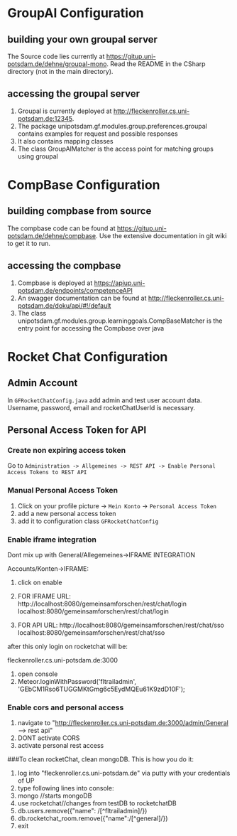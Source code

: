 
# GroupAl Configuration

## building your own groupal server

The Source code lies currently at https://gitup.uni-potsdam.de/dehne/groupal-mono.
Read the README in the CSharp directory (not in the main directory).

## accessing the groupal server 

1. Groupal is currently deployed at http://fleckenroller.cs.uni-potsdam.de:12345.
1. The package unipotsdam.gf.modules.group.preferences.groupal contains examples for request and possible responses
1. It also contains mapping classes
1. The class GroupAlMatcher is the access point for matching groups using groupal

# CompBase Configuration

## building compbase from source

The compbase code can be found at https://gitup.uni-potsdam.de/dehne/compbase. Use the extensive documentation
in git wiki to get it to run.

## accessing the compbase

1. Compbase is deployed at https://apiup.uni-potsdam.de/endpoints/competenceAPI
2. An swagger documentation can be found at http://fleckenroller.cs.uni-potsdam.de/doku/api/#!/default
3. The class unipotsdam.gf.modules.group.learninggoals.CompBaseMatcher is the entry point for accessing the Compbase 
over java

# Rocket Chat Configuration

## Admin Account
In `GFRocketChatConfig.java` add admin and test user account data.
Username, password, email and rocketChatUserId is necessary. 

## Personal Access Token for API
### Create non expiring access token
Go to `Administration -> Allgemeines -> REST API -> Enable Personal Access Tokens to REST API` 

### Manual Personal Access Token
1. Click on your profile picture -> `Mein Konto` -> `Personal Access Token`
1. add a new personal access token
1. add it to configuration class `GFRocketChatConfig`

### Enable iframe integration
Dont mix up with General/Allegemeines->IFRAME INTEGRATION

Accounts/Konten->IFRAME:

1. click on enable

1. FOR IFRAME URL: http://localhost:8080/gemeinsamforschen/rest/chat/login
localhost:8080/gemeinsamforschen/rest/chat/login

1. FOR API URL: http://localhost:8080/gemeinsamforschen/rest/chat/sso
localhost:8080/gemeinsamforschen/rest/chat/sso

after this only login on rocketchat will be:

fleckenroller.cs.uni-potsdam.de:3000
1. open console
1. Meteor.loginWithPassword('fltrailadmin', 'GEbCM1Rso6TUGGMKtGmg6c5EydMQEu61K9zdD10F');

### Enable cors and personal access

1. navigate to "http://fleckenroller.cs.uni-potsdam.de:3000/admin/General --> rest api"
2. DONT activate CORS
3. activate personal rest access

###To clean rocketChat, clean mongoDB. This is how you do it:
   
   1. log into "fleckenroller.cs.uni-potsdam.de" via putty with your credentials of UP
   2. type following lines into console:
   3. mongo			//starts mongoDB
   4. use rocketchat//changes from testDB to rocketchatDB		
   5. db.users.remove({"name": /[^fltrailadmin]/})
   6. db.rocketchat_room.remove({"name":/[^general]/})
   7. exit